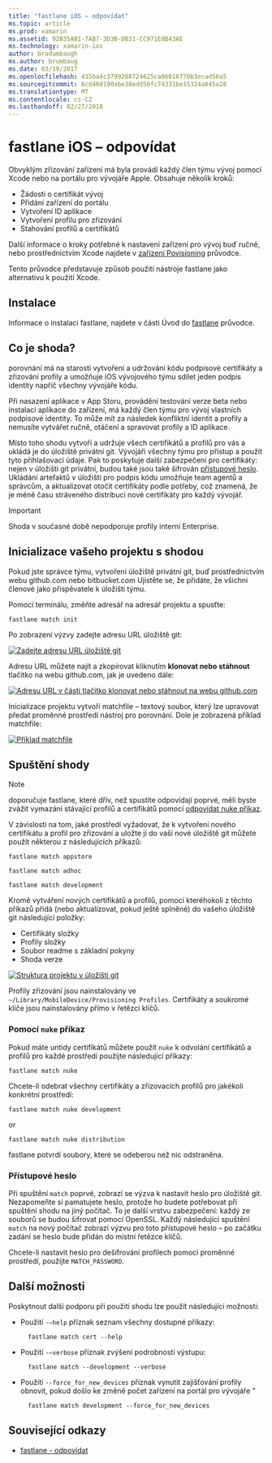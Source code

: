 ```yaml
---
title: "fastlane iOS – odpovídat"
ms.topic: article
ms.prod: xamarin
ms.assetid: 92B35AB1-7AB7-3D3B-DB31-CC971E0B43AE
ms.technology: xamarin-ios
author: bradumbaugh
ms.author: brumbaug
ms.date: 03/19/2017
ms.openlocfilehash: 435ba4c3799288724625ca06016770b3ecad56a5
ms.sourcegitcommit: 6cd40d190abe38edd50fc74331be15324a845a28
ms.translationtype: MT
ms.contentlocale: cs-CZ
ms.lasthandoff: 02/27/2018
---
```

# <a name="fastlane-for-ios---match"></a>fastlane iOS – odpovídat

Obvyklým zřizování zařízení má byla provádí každý člen týmu vývoj pomocí Xcode nebo na portálu pro vývojáře Apple. Obsahuje několik kroků:

- Žádosti o certifikát vývoj
- Přidání zařízení do portálu
- Vytvoření ID aplikace
- Vytvoření profilu pro zřizování
- Stahování profilů a certifikátů

Další informace o kroky potřebné k nastavení zařízení pro vývoj buď ručně, nebo prostřednictvím Xcode najdete v [zařízení Povisioning](~/ios/get-started/installation/device-provisioning/index.md) průvodce.

Tento průvodce představuje způsob použití nástroje fastlane jako alternativu k použití Xcode.

## <a name="installation"></a>Instalace

Informace o instalaci fastlane, najdete v části Úvod do [fastlane](~/ios/deploy-test/provisioning/fastlane/index.md#Installation) průvodce.

<a name="whatismatch" />

## <a name="what-is-match"></a>Co je shoda?

porovnání má na starosti vytvoření a udržování kódu podpisové certifikáty a zřizování profily a umožňuje iOS vývojového týmu sdílet jeden podpis identity napříč všechny vývojáře kódu.

Při nasazení aplikace v App Storu, provádění testování verze beta nebo instalaci aplikace do zařízení, má každý člen týmu pro vývoj vlastních podpisové identity. To může mít za následek konfliktní identit a profily a nemusíte vytvářet ručně, otáčení a spravovat profily a ID aplikace.

Místo toho shodu vytvoří a udržuje všech certifikátů a profilů pro vás a ukládá je do úložiště privátní git. Vývojáři všechny týmu pro přístup a použít tyto přihlašovací údaje. Pak to poskytuje další zabezpečení pro certifikáty: nejen v úložišti git privátní, budou také jsou také šifrován [přístupové heslo](#passphrase). Ukládání artefaktů v úložišti pro podpis kódu umožňuje team agentů a správcům, a aktualizovat otočit certifikáty podle potřeby, což znamená, že je méně času stráveného distribuci nové certifikáty pro každý vývojář.

> [!IMPORTANT]
> Shoda v současné době nepodporuje profily interní Enterprise.

<a name="initializing" />

## <a name="initializing-your-project-with-match"></a>Inicializace vašeho projektu s shodou

Pokud jste správce týmu, vytvoření úložiště privátní git, buď prostřednictvím webu github.com nebo bitbucket.com Ujistěte se, že přidáte, že všichni členové jako přispěvatele k úložišti týmu.

Pomocí terminálu, změňte adresář na adresář projektu a spusťte:

    fastlane match init

Po zobrazení výzvy zadejte adresu URL úložiště git:

 [ ![](match-images/fastlane-image7.png "Zadejte adresu URL úložiště git")](match-images/fastlane-image7.png)

Adresu URL můžete najít a zkopírovat kliknutím **klonovat nebo stáhnout** tlačítko na webu github.com, jak je uvedeno dále:

[ ![](match-images/fastlane-image6.png "Adresu URL v části tlačítko klonovat nebo stáhnout na webu github.com")](match-images/fastlane-image6.png)

Inicializace projektu vytvoří matchfile – textový soubor, který lze upravovat předat proměnné prostředí nástroj pro porovnání. Dole je zobrazená příklad matchfile:

[ ![](match-images/fastlane-image8.png "Příklad matchfile")](match-images/fastlane-image8.png)

<a name="running" />

## <a name="running-match"></a>Spuštění shody

> [!NOTE]
> doporučuje fastlane, které dřív, než spustíte odpovídají poprvé, měli byste zvážit vymazání stávající profilů a certifikátů pomocí [odpovídat nuke příkaz](#using).

V závislosti na tom, jaké prostředí vyžadovat, že k vytvoření nového certifikátu a profil pro zřizování a uložte ji do vaší nové úložiště git můžete použít některou z následujících příkazů:

    fastlane match appstore

    fastlane match adhoc

    fastlane match development

Kromě vytváření nových certifikátů a profilů, pomocí kteréhokoli z těchto příkazů přidá (nebo aktualizovat, pokud ještě splněné) do vašeho úložiště git následující položky:

- Certifikáty složky
- Profily složky
- Soubor readme s základní pokyny
- Shoda verze

[ ![](match-images/fastlane-image9.png "Struktura projektu v úložišti git")](match-images/fastlane-image9.png)

Profily zřizování jsou nainstalovány ve `~/Library/MobileDevice/Provisioning Profiles`. Certifikáty a soukromé klíče jsou nainstalovány přímo v řetězci klíčů.

<a name="using" />

### <a name="using-the-nuke-command"></a>Pomocí `nuke` příkaz

Pokud máte untidy certifikátů můžete použít `nuke` k odvolání certifikátů a profilů pro každé prostředí použijte následující příkazy:

    fastlane match nuke

Chcete-li odebrat všechny certifikáty a zřizovacích profilů pro jakékoli konkrétní prostředí:

    fastlane match nuke development

 or

    fastlane match nuke distribution

fastlane potvrdí soubory, které se odeberou než nic odstraněna.

<a name="passphrase" />

### <a name="passphrase"></a>Přístupové heslo

Při spuštění `match` poprvé, zobrazí se výzva k nastavit heslo pro úložiště git. Nezapomeňte si pamatujete heslo, protože ho budete potřebovat při spuštění shodu na jiný počítač. To je další vrstvu zabezpečení: každý ze souborů se budou šifrovat pomocí OpenSSL. Každý následující spuštění `match` na nový počítač zobrazí výzvu pro toto přístupové heslo – po začátku zadání se heslo bude přidán do místní řetězce klíčů.

Chcete-li nastavit heslo pro dešifrování profilech pomocí proměnné prostředí, použijte `MATCH_PASSWORD`.

<a name="options" />

## <a name="additional-options"></a>Další možnosti

Poskytnout další podporu při použití shodu lze použít následující možnosti:

- Použití `-–help` příznak seznam všechny dostupné příkazy:

        fastlane match cert --help

- Použití `-–verbose` příznak zvýšení podrobností výstupu:

        fastlane match --development --verbose

- Použití `--force_for_new_devices` příznak vynutit zajišťování profily obnovit, pokud došlo ke změně počet zařízení na portál pro vývojáře "

        fastlane match development --force_for_new_devices

## <a name="related-links"></a>Související odkazy

- [fastlane - odpovídat](https://github.com/fastlane/fastlane/blob/master/match/README.md)
